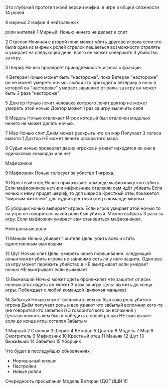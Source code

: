Это глубокий прототип моей версии мафии. 
в игре в общей сложности 14 ролей

8 мирных
2 мафии
4 нейтральных

роли жителей
1 Мирный: 
Ночью ничего не делает и спит

2 Стрелок 
Ночиная с второй ночи может убить другово игрока
если это была одна из мирных ролей стрелок лешаеться возможности стрелять и умирает на следующей день. всего он может совершить 3 убийство за игру. 

3 Шериф
Ночью проверяет принадлежность игрока к фракции 

4 Ветеран
Ночью может быть "настороже". пока Ветеран "настороже" он не может умереть ночью. любой кто приходит к ветерану в ночь в которой он "настороже" умирает зависимо от роли.
за игру он может быть 3 раза "настороже"

5 Доктор
Ночью лечит человека которого лечит доктор не может умереть этой ночью Доктор может 1 раз за игру вылечить себя

6 Модель
Ночью отвлекает Игрок который был отвлечен моделью ничего не может делать ночью. 

7 Мэр
Ночью спит Днём может раскрыть что он мэр Получает 3 голоса вместо 1 Доктор НЕ может лечить раскрытого мэра

8 Судья 
ночью проверяет двоих игроков и узнает находятся ли они в одинаковых командах или нет

Мафиозники

9 Мафиозник Ночью голосует за убиство 1 игрока.

10 Крестный отец Ночью приказывает команде мафиознику кого убить. Если мафиозников нет/или мафиозника отвлекли сам идёт убивать Если ночью к нему придет шериф, то для шерифа Крестный отец покажется "мирным жителем"
для судьи крестный отец в команде мирных

15
уборщик ночью выбирает игрока. Если игрок умирает этой ночью то на утро не говориться какой роли был убитый.
Можно выбрать 3 раза за игру.
Если мафиозник умирает сам становиться мафиозником. 

Нейтральные роли

11 Маньяк Ночью убивает 1 жителя Цель: убить всех и стать единственным выжившим

12 Шут Ночью спит Цель: умереть через повешивание. следующий ночьи может убить игрока не зависимо есть ли у него защита. Один раз за игру может пережить убийство.в 
НЕ выигрывает если умирает ночью
НЕ выигрывает если выживает

13 Выживший Ночью может одеть бронежилет что защитит от всех ночных атак
надеть он может 3 раза за игру
 Цель: выжить до конца игры. Побеждает с любой командой (включая маньяка)

14 Забытый Ночью может вспомнить кем он был взяв роль убитого игрока Днём получает роль и все узнают что забытый вспомнил кого-то (не говорится кто забытый НО говорится кого он вспомнил ) Цель:вспомнить кем был и победить с новой ролью НЕ выигрывает если до конца игры остался Забытым


1 Мирный
2 Стрелок
3 Шериф
4 Ветеран
5 Доктор
6 Модель
7 Мэр
8 Смотритель
9 Мафиозник
10 Крестный отец
11 Маньяк
12 Шут
13 Выживший
14 Забытый
15 Уборщик

Что будет в последуйщих обновлениях
- Нормальный визуал
- Настройки
- Новые ролли

Очередность просыпания
Модель
Ветиран
(ДОПИШИ!!!)
